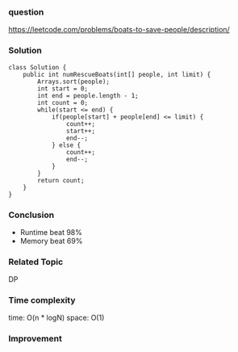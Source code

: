 ### question
https://leetcode.com/problems/boats-to-save-people/description/
### Solution
```
class Solution {
    public int numRescueBoats(int[] people, int limit) {
        Arrays.sort(people);
        int start = 0;
        int end = people.length - 1;
        int count = 0;
        while(start <= end) {
            if(people[start] + people[end] <= limit) {
                count++;
                start++;
                end--;
            } else {
                count++;
                end--;
            }
        }
        return count;
    }
}
```
### Conclusion
- Runtime beat 98%
- Memory beat 69%

### Related Topic
DP

### Time complexity
time: O(n * logN)
space: O(1)

### Improvement